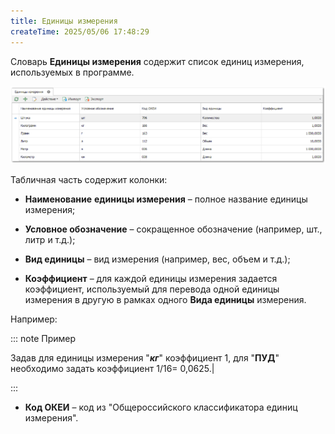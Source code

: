 ```yaml
---
title: Единицы измерения
createTime: 2025/05/06 17:48:29
---
```

Словарь **Единицы измерения** содержит список единиц измерения, используемых в программе.

![](../../../assets/specification/image406.png)

Табличная часть содержит колонки:

- **Наименование** **единицы измерения** – полное название единицы измерения;

- **Условное обозначение** – сокращенное обозначение (например, шт., литр и т.д.);

- **Вид единицы** – вид измерения (например, вес, объем и т.д.);

- **Коэффициент** – для каждой единицы измерения задается коэффициент, используемый для перевода одной единицы измерения в другую в рамках одного **Вида единицы** измерения.

Например: 

::: note Пример

Задав для единицы измерения "***кг***" коэффициент 1, для "**ПУД**" необходимо задать коэффициент 1/16= 0,0625.|

:::

- **Код ОКЕИ** – код из "Общероссийского классификатора единиц измерения".